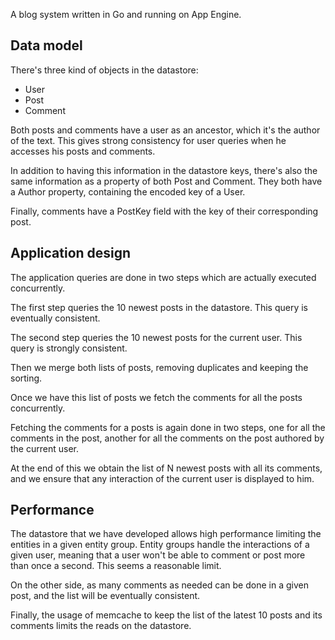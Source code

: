A blog system written in Go and running on App Engine.


## Data model

There's three kind of objects in the datastore:

- User
- Post
- Comment

Both posts and comments have a user as an ancestor, which it's the author of
the text. This gives strong consistency for user queries when he accesses his
posts and comments.

In addition to having this information in the datastore keys, there's also the
same information as a property of both Post and Comment. They both have a
Author property, containing the encoded key of a User.

Finally, comments have a PostKey field with the key of their corresponding post. 

## Application design

The application queries are done in two steps which are actually executed
concurrently.

The first step queries the 10 newest posts in the datastore. This query is
eventually consistent.

The second step queries the 10 newest posts for the current user. This query
is strongly consistent.

Then we merge both lists of posts, removing duplicates and keeping the sorting.

Once we have this list of posts we fetch the comments for all the posts
concurrently.

Fetching the comments for a posts is again done in two steps, one for all the
comments in the post, another for all the comments on the post authored by the
current user.

At the end of this we obtain the list of N newest posts with all its comments,
and we ensure that any interaction of the current user is displayed to him.

## Performance

The datastore that we have developed allows high performance limiting the
entities in a given entity group. Entity groups handle the interactions of
a given user, meaning that a user won't be able to comment or post more than
once a second. This seems a reasonable limit.

On the other side, as many comments as needed can be done in a given post,
and the list will be eventually consistent.

Finally, the usage of memcache to keep the list of the latest 10 posts and
its comments limits the reads on the datastore.
